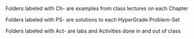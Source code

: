 Folders labeled with Ch- are examples from class lectures on each Chapter

Folders labeled with PS- are solutions to each HyperGrade Problem-Set

Folders labeled with Act- are labs and Activities done in and out of class
